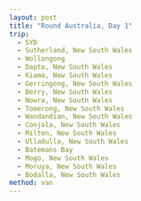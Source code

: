 ```yaml
---
layout: post
title: "Round Australia, Day 1"
trip:
  - SYD
  - Sutherland, New South Wales
  - Wollongong
  - Dapto, New South Wales
  - Kiama, New South Wales
  - Gerringong, New South Wales
  - Berry, New South Wales
  - Nowra, New South Wales
  - Tomerong, New South Wales
  - Wandandian, New South Wales
  - Conjola, New South Wales
  - Milton, New South Wales
  - Ulladulla, New South Wales
  - Batemans Bay
  - Mogo, New South Wales
  - Moruya, New South Wales
  - Bodalla, New South Wales
method: van
---
```

